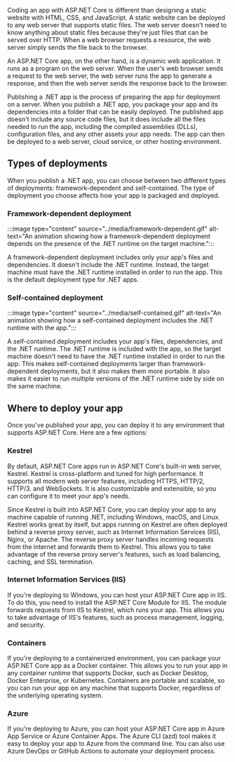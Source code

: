Coding an app with ASP.NET Core is different than designing a static website with HTML, CSS, and JavaScript. A static website can be deployed to any web server that supports static files. The web server doesn't need to know anything about static files because they're just files that can be served over HTTP. When a web browser requests a resource, the web server simply sends the file back to the browser.

An ASP.NET Core app, on the other hand, is a dynamic web application. It runs as a program on the web server. When the user's web browser sends a request to the web server, the web server runs the app to generate a response, and then the web server sends the response back to the browser.

Publishing a .NET app is the process of preparing the app for deployment on a server. When you publish a .NET app, you package your app and its dependencies into a folder that can be easily deployed. The published app doesn't include any source code files, but it does include all the files needed to run the app, including the compiled assemblies (DLLs), configuration files, and any other assets your app needs. The app can then be deployed to a web server, cloud service, or other hosting environment.

## Types of deployments

When you publish a .NET app, you can choose between two different types of deployments: framework-dependent and self-contained. The type of deployment you choose affects how your app is packaged and deployed. 

### Framework-dependent deployment

:::image type="content" source="../media/framework-dependent.gif" alt-text="An animation showing how a framework-dependent deployment depends on the presence of the .NET runtime on the target machine.":::

A framework-dependent deployment includes only your app's files and dependencies. It doesn't include the .NET runtime. Instead, the target machine must have the .NET runtime installed in order to run the app. This is the default deployment type for .NET apps.

### Self-contained deployment

:::image type="content" source="../media/self-contained.gif" alt-text="An animation showing how a self-contained deployment includes the .NET runtime with the app.":::

A self-contained deployment includes your app's files, dependencies, and the .NET runtime. The .NET runtime is included with the app, so the target machine doesn't need to have the .NET runtime installed in order to run the app. This makes self-contained deployments larger than framework-dependent deployments, but it also makes them more portable. It also makes it easier to run multiple versions of the .NET runtime side by side on the same machine.

## Where to deploy your app

Once you've published your app, you can deploy it to any environment that supports ASP.NET Core. Here are a few options:

### Kestrel

By default, ASP.NET Core apps run in ASP.NET Core's built-in web server, Kestrel. Kestrel is cross-platform and tuned for high performance. It supports all modern web server features, including HTTPS, HTTP/2, HTTP/3. and WebSockets. It is also customizable and extensible, so you can configure it to meet your app's needs.

Since Kestrel is built into ASP.NET Core, you can deploy your app to any machine capable of running .NET, including Windows, macOS, and Linux. Kestrel works great by itself, but apps running on Kestrel are often deployed behind a reverse proxy server, such as Internet Information Services (IIS), Nginx, or Apache. The reverse proxy server handles incoming requests from the internet and forwards them to Kestrel. This allows you to take advantage of the reverse proxy server's features, such as load balancing, caching, and SSL termination.

### Internet Information Services (IIS)

If you're deploying to Windows, you can host your ASP.NET Core app in IIS. To do this, you need to install the ASP.NET Core Module for IIS. The module forwards requests from IIS to Kestrel, which runs your app. This allows you to take advantage of IIS's features, such as process management, logging, and security.

### Containers

If you're deploying to a containerized environment, you can package your ASP.NET Core app as a Docker container. This allows you to run your app in any container runtime that supports Docker, such as Docker Desktop, Docker Enterprise, or Kubernetes. Containers are portable and scalable, so you can run your app on any machine that supports Docker, regardless of the underlying operating system.

### Azure

If you're deploying to Azure, you can host your ASP.NET Core app in Azure App Service or Azure Container Apps. The Azure CLI (azd) tool makes it easy to deploy your app to Azure from the command line. You can also use Azure DevOps or GitHub Actions to automate your deployment process.
